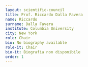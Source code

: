```yaml
---
layout: scientific-council
title: Prof. Riccardo Dalla Favera
name: Riccardo
surname: Dalla Favera
institute: Columbia University
city: New York
role: Chair
bio: No biography available
role-it: Chair
bio-it: Biografia non disponibile
order: 1
---
```


